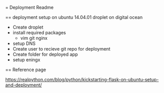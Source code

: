 = Deployment Readme

== deployment setup on ubuntu 14.04.01 droplet on digital ocean

* Create droplet
* install required packages
  - vim git nginx
* setup DNS
* Create user to recieve git repo for deployment
* Create folder for deployed app
* setup eningx


== Reference page

https://realpython.com/blog/python/kickstarting-flask-on-ubuntu-setup-and-deployment/
